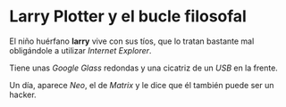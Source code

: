 # Larry Plotter y el bucle filosofal

El niño huérfano **larry** vive con sus tíos, que lo tratan bastante mal obligándole a utilizar *Internet Explorer*.

Tiene unas *Google Glass* redondas y una cicatriz de un *USB* en la frente.

Un día, aparece *Neo*, el de *Matrix* y le dice que él también puede ser un hacker.